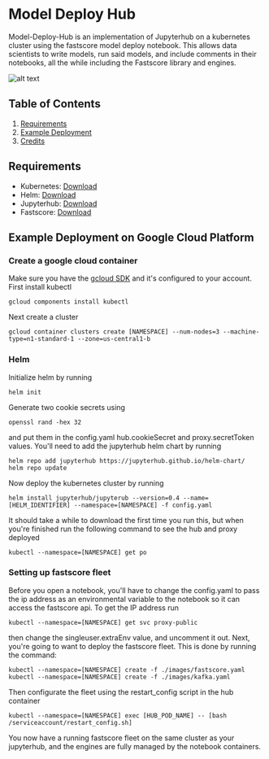 # Model Deploy Hub

Model-Deploy-Hub is an implementation of Jupyterhub on a kubernetes cluster using the fastscore model deploy notebook.  This allows data scientists to write models, run said models, and include comments in their notebooks, all the while including the Fastscore library and engines.

![alt text](https://github.com/jackmoore5021/Model-Deploy-Hub/blob/master/documentation/Model_Deploy_Hub_Diagram.jpg "Model Deploy Hub Diagram")

## Table of Contents
1. [Requirements](#requirements)
2. [Example Deployment](#example)
3. [Credits](#credits)

## Requirements<a name=#requirements></a>
- Kubernetes: [Download](https://kubernetes.io/docs/tasks/tools/install-kubectl/)
- Helm: [Download](https://github.com/kubernetes/helm)
- Jupyterhub: [Download](https://github.com/jupyterhub/jupyterhub)
- Fastscore: [Download](http://docs.opendatagroup.com/docs/getting-started-with-fastscore#installing-fastscore)
## Example Deployment on Google Cloud Platform<a name="example"></a>
### Create a google cloud container
Make sure you have the [gcloud SDK](https://cloud.google.com/sdk/docs/#install_the_latest_cloud_tools_version_cloudsdk_current_version) and it's configured to your account.
First install kubectl
```shell
gcloud components install kubectl
```
Next create a cluster
```shell
gcloud container clusters create [NAMESPACE] --num-nodes=3 --machine-type=n1-standard-1 --zone=us-central1-b
```
### Helm
Initialize helm by running
```shell
helm init
```
Generate two cookie secrets using
```shell
openssl rand -hex 32
```
and put them in the config.yaml hub.cookieSecret and proxy.secretToken values.
You'll need to add the jupyterhub helm chart by running
```shell
helm repo add jupyterhub https://jupyterhub.github.io/helm-chart/
helm repo update
```

Now deploy the kubernetes cluster by running
```shell
helm install jupyterhub/jupyterub --version=0.4 --name=[HELM_IDENTIFIER] --namespace=[NAMESPACE] -f config.yaml
```
It should take a while to download the first time you run this, but when you're finished run the following command to see the hub and proxy deployed
```shell
kubectl --namespace=[NAMESPACE] get po
```
### Setting up fastscore fleet

Before you open a notebook, you'll have to change the config.yaml to pass the ip address as an environmental variable to the notebook so it can access the fastscore api. To get the IP address run
```shell
kubectl --namespace=[NAMESPACE] get svc proxy-public
```
then change the singleuser.extraEnv value, and uncomment it out.
Next, you're going to want to deploy the fastscore fleet.  This is done by running the command:
```shell
kubectl --namespace=[NAMESPACE] create -f ./images/fastscore.yaml
kubectl --namespace=[NAMESPACE] create -f ./images/kafka.yaml
```
Then configurate the fleet using the restart_config script in the hub container
```shell
kubectl --namespace=[NAMESPACE] exec [HUB_POD_NAME] -- [bash /serviceaccount/restart_config.sh]
```
You now have a running fastscore fleet on the same cluster as your jupyterhub, and the engines are fully managed by the notebook containers.
